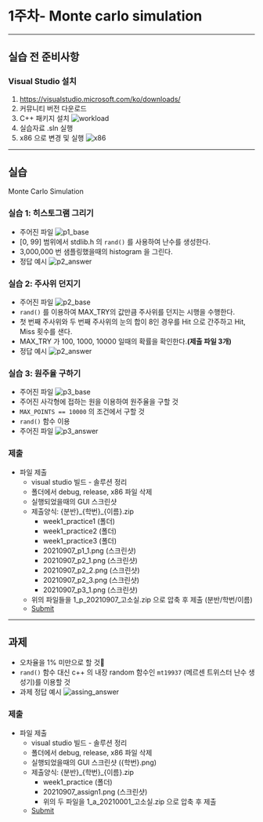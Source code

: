 # 1주차- Monte carlo simulation

---

## 실습 전 준비사항
### Visual Studio 설치
1. https://visualstudio.microsoft.com/ko/downloads/
2. 커뮤니티 버전 다운로드
3. C++ 패키지 설치 ![workload](./img/workload.png)
4. 실습자료 .sln 실행
5. x86 으로 변경 및 실행 ![x86](./img/x86.png)

---
## 실습
Monte Carlo Simulation

### 실습 1: 히스토그램 그리기
- 주어진 파일 ![p1_base](./img/p1_base.png)
- [0, 99] 범위에서 stdlib.h 의 ```rand()``` 를 사용하여 난수를 생성한다.
- 3,000,000 번 샘플링했을때의 histogram 을 그린다.
- 정답 예시 ![p2_answer](./img/p1_answer.png)

### 실습 2: 주사위 던지기
- 주어진 파일 ![p2_base](./img/p2_base.png)
- ```rand()``` 를 이용하여 MAX_TRY의 값만큼 주사위를 던지는 시행을 수행한다.
- 첫 번째 주사위와 두 번째 주사위의 눈의 합이 8인 경우를 Hit 으로 간주하고 Hit, Miss 횟수를 샌다.
- MAX_TRY 가 100, 1000, 10000 일때의 확률을 확인한다.**(제출 파일 3개)**
- 정답 예시 ![p2_answer](./img/p2_answer.png)

### 실습 3: 원주율 구하기
- 주어진 파일 ![p3_base](./img/p3_base.png)
- 주어진 사각형에 접하는 원을 이용하여 원주율을 구할 것
- ```MAX_POINTS == 10000``` 의 조건에서 구할 것
- ```rand()``` 함수 이용
- 주어진 파일 ![p3_answer](./img/p3_answer.png)

### 제출
- 파일 제출
    - visual studio 빌드 - 솔루션 정리
    - 폴더에서 debug, release, x86 파일 삭제
    - 실행되었을때의 GUI 스크린샷
    - 제출양식: {분반}\_{학번}\_{이름}.zip 
        - week1_practice1 (폴더)
        - week1_practice2 (폴더)
        - week1_practice3 (폴더)
        - 20210907_p1_1.png (스크린샷)
        - 20210907_p2_1.png (스크린샷)
        - 20210907_p2_2.png (스크린샷)
        - 20210907_p2_3.png (스크린샷)
        - 20210907_p3_1.png (스크린샷)
    - 위의 파일들을 1_p_20210907_고소실.zip 으로 압축 후 제출 (분반/학번/이름)
    - [Submit]()
---
## 과제
- 오차율을 1% 미만으로 할 것
- ```rand()``` 함수 대신 c++ 의 내장 random 함수인 ```mt19937``` (메르센 트위스터 난수 생성기)를 이용할 것
- 과제 정답 예시 ![assing_answer](./img/assign_answer.png)
### 제출
- 파일 제출
    - visual studio 빌드 - 솔루션 정리
    - 폴더에서 debug, release, x86 파일 삭제
    - 실행되었을때의 GUI 스크린샷 ({학번}.png)
    - 제출양식: {분반}\_{학번}\_{이름}.zip 
        - week1_practice (폴더)
        - 20210907_assign1.png (스크린샷)
        - 위의 두 파일을 1_a_20210001_고소실.zip 으로 압축 후 제출
    - [Submit]()